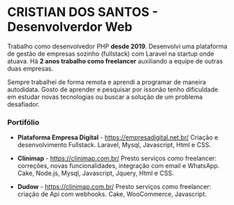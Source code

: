 
# CRISTIAN DOS SANTOS - Desenvolverdor Web

Trabalho como desenvolvedor PHP **desde 2019**. Desenvolvi uma plataforma de gestão de empresas sozinho (fullstack) com Laravel na startup onde atuava. Há **2 anos trabalho como freelancer** auxiliando a equipe de outras duas empresas.

Sempre trabalhei de forma remota e aprendi a programar de maneira autodidata. Gosto de aprender e pesquisar por issonão tenho dificuldade em estudar novas tecnologias ou buscar a solução de um problema desafiador.

### Portifólio
- **Plataforma Empresa Digital** - https://empresadigital.net.br/
Criação e desenvolvimento Fullstack. Laravel, Mysql, Javascript, Html e CSS.

- **Clinimap** - https://clinimap.com.br/
Presto serviços como freelancer: correções, novas funcionalidades, integração com email e WhatsApp. Cake, Node.js, Mysql, Javascript, Jquery, Html e CSS.

- **Dudow** - https://clinimap.com.br/
Presto serviços como freelancer: criação de Api com webhooks. Cake, WooCommerce, Javascript.


